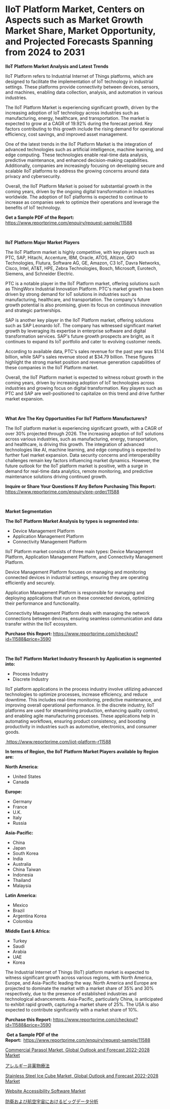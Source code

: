 <p><h1>IIoT Platform Market, Centers on Aspects such as Market Growth Market Share, Market Opportunity, and Projected Forecasts Spanning from 2024 to 2031</h1></p><p><strong>IIoT Platform Market Analysis and Latest Trends</strong></p>
<p><p>IIoT Platform refers to Industrial Internet of Things platforms, which are designed to facilitate the implementation of IoT technology in industrial settings. These platforms provide connectivity between devices, sensors, and machines, enabling data collection, analysis, and automation in various industries.</p><p>The IIoT Platform Market is experiencing significant growth, driven by the increasing adoption of IoT technology across industries such as manufacturing, energy, healthcare, and transportation. The market is expected to grow at a CAGR of 19.92% during the forecast period. Key factors contributing to this growth include the rising demand for operational efficiency, cost savings, and improved asset management.</p><p>One of the latest trends in the IIoT Platform Market is the integration of advanced technologies such as artificial intelligence, machine learning, and edge computing. These technologies enable real-time data analysis, predictive maintenance, and enhanced decision-making capabilities. Additionally, companies are increasingly focusing on developing secure and scalable IIoT platforms to address the growing concerns around data privacy and cybersecurity.</p><p>Overall, the IIoT Platform Market is poised for substantial growth in the coming years, driven by the ongoing digital transformation in industries worldwide. The adoption of IIoT platforms is expected to continue to increase as companies seek to optimize their operations and leverage the benefits of IoT technology.</p></p>
<p><strong>Get a Sample PDF of the Report:&nbsp;</strong> <a href="https://www.reportprime.com/enquiry/request-sample/11588">https://www.reportprime.com/enquiry/request-sample/11588</a></p>
<p>&nbsp;</p>
<p><strong>IIoT Platform Major Market Players</strong></p>
<p><p>The IIoT Platform market is highly competitive, with key players such as PTC, SAP, Hitachi, Accenture, IBM, Oracle, ATOS, Altizon, QIO Technologies, Flutura, Software AG, GE, Amazon, C3 IoT, Davra Networks, Cisco, Intel, AT&T, HPE, Zebra Technologies, Bosch, Microsoft, Eurotech, Siemens, and Schneider Electric.</p><p>PTC is a notable player in the IIoT Platform market, offering solutions such as ThingWorx Industrial Innovation Platform. PTC's market growth has been driven by strong demand for IoT solutions in industries such as manufacturing, healthcare, and transportation. The company's future growth potential is also promising, given its focus on continuous innovation and strategic partnerships.</p><p>SAP is another key player in the IIoT Platform market, offering solutions such as SAP Leonardo IoT. The company has witnessed significant market growth by leveraging its expertise in enterprise software and digital transformation services. SAP's future growth prospects are bright, as it continues to expand its IoT portfolio and cater to evolving customer needs.</p><p>According to available data, PTC's sales revenue for the past year was $1.14 billion, while SAP's sales revenue stood at $34.79 billion. These figures highlight the strong market position and revenue generation capabilities of these companies in the IIoT Platform market.</p><p>Overall, the IIoT Platform market is expected to witness robust growth in the coming years, driven by increasing adoption of IoT technologies across industries and growing focus on digital transformation. Key players such as PTC and SAP are well-positioned to capitalize on this trend and drive further market expansion.</p></p>
<p>&nbsp;</p>
<p><strong>What Are The Key Opportunities For IIoT Platform Manufacturers?</strong></p>
<p><p>The IIoT platform market is experiencing significant growth, with a CAGR of over 30% projected through 2026. The increasing adoption of IIoT solutions across various industries, such as manufacturing, energy, transportation, and healthcare, is driving this growth. The integration of advanced technologies like AI, machine learning, and edge computing is expected to further fuel market expansion. Data security concerns and interoperability challenges remain key factors influencing market dynamics. However, the future outlook for the IIoT platform market is positive, with a surge in demand for real-time data analytics, remote monitoring, and predictive maintenance solutions driving continued growth.</p></p>
<p><strong>Inquire or Share Your Questions If Any Before Purchasing This Report:</strong> <a href="https://www.reportprime.com/enquiry/pre-order/11588">https://www.reportprime.com/enquiry/pre-order/11588</a></p>
<p>&nbsp;</p>
<p><strong>Market Segmentation</strong></p>
<p><strong>The IIoT Platform Market Analysis by types is segmented into:</strong></p>
<p><ul><li>Device Management Platform</li><li>Application Management Platform</li><li>Connectivity Management Platform</li></ul></p>
<p><p>IIoT Platform market consists of three main types: Device Management Platform, Application Management Platform, and Connectivity Management Platform.</p><p>Device Management Platform focuses on managing and monitoring connected devices in industrial settings, ensuring they are operating efficiently and securely.</p><p>Application Management Platform is responsible for managing and deploying applications that run on these connected devices, optimizing their performance and functionality.</p><p>Connectivity Management Platform deals with managing the network connections between devices, ensuring seamless communication and data transfer within the IIoT ecosystem.</p></p>
<p><strong>Purchase this Report:&nbsp;</strong><a href="https://www.reportprime.com/checkout?id=11588&price=3590">https://www.reportprime.com/checkout?id=11588&price=3590</a></p>
<p>&nbsp;</p>
<p><strong>The IIoT Platform Market Industry Research by Application is segmented into:</strong></p>
<p><ul><li>Process Industry</li><li>Discrete Industry</li></ul></p>
<p><p>IIoT platform applications in the process industry involve utilizing advanced technologies to optimize processes, increase efficiency, and reduce downtime. This includes real-time monitoring, predictive maintenance, and improving overall operational performance. In the discrete industry, IIoT platforms are used for streamlining production, enhancing quality control, and enabling agile manufacturing processes. These applications help in automating workflows, ensuring product consistency, and boosting productivity in industries such as automotive, electronics, and consumer goods.</p></p>
<p><a href="https://www.reportprime.com/iiot-platform-r11588">&nbsp;https://www.reportprime.com/iiot-platform-r11588</a></p>
<p><strong>In terms of Region, the IIoT Platform Market Players available by Region are:</strong></p>
<p>
    <p> <strong> North America: </strong>
        <ul>
            <li>United States</li>
            <li>Canada</li>
        </ul>
        </p> 
    <p> <strong> Europe: </strong>
        <ul>
            <li>Germany</li>
            <li>France</li>
            <li>U.K.</li>
            <li>Italy</li>
            <li>Russia</li>
        </ul>
        </p> 
    <p> <strong> Asia-Pacific: </strong>
        <ul>
            <li>China</li>
            <li>Japan</li>
            <li>South Korea</li>
            <li>India</li>
            <li>Australia</li>
            <li>China Taiwan</li>
            <li>Indonesia</li>
            <li>Thailand</li>
            <li>Malaysia</li>
        </ul>
        </p> 
    <p> <strong> Latin America: </strong>
        <ul>
            <li>Mexico</li>
            <li>Brazil</li>
            <li>Argentina Korea</li>
            <li>Colombia</li>
        </ul>
        </p> 
    <p> <strong> Middle East & Africa: </strong>
        <ul>
            <li>Turkey</li>
            <li>Saudi</li>
            <li>Arabia</li>
            <li>UAE</li>
            <li>Korea</li>
        </ul>
    </p>
    </p>
<p><p>The Industrial Internet of Things (IIoT) platform market is expected to witness significant growth across various regions, with North America, Europe, and Asia-Pacific leading the way. North America and Europe are projected to dominate the market with a market share of 35% and 30% respectively, due to the presence of established industries and technological advancements. Asia-Pacific, particularly China, is anticipated to exhibit rapid growth, capturing a market share of 25%. The USA is also expected to contribute significantly with a market share of 10%.</p></p>
<p><strong>Purchase this Report: </strong><a href="https://www.reportprime.com/checkout?id=11588&price=3590">https://www.reportprime.com/checkout?id=11588&price=3590</a></p>
<p>&nbsp;<strong>Get a Sample PDF of the Report:&nbsp;&nbsp;</strong><a href="https://www.reportprime.com/enquiry/request-sample/11588">https://www.reportprime.com/enquiry/request-sample/11588</a></p>
<p><strong></strong></p>
<p><p><a href="https://issuu.com/reportprime-2/docs/commercial-parasol-market-global-ou_547f6408e89f39">Commercial Parasol Market, Global Outlook and Forecast 2022-2028 Market</a></p><p><a href="https://medium.com/@shade463/%E5%B8%82%E5%A0%B4%E4%BA%88%E6%B8%AC-%E3%82%B0%E3%83%AD%E3%83%BC%E3%83%90%E3%83%AB%E3%82%A2%E3%83%AC%E3%83%AB%E3%82%AE%E3%83%BC%E9%9D%9E%E8%96%AC%E7%89%A9%E7%99%82%E6%B3%95%E3%83%88%E3%83%AC%E3%83%B3%E3%83%89%E3%81%8A%E3%82%88%E3%81%B3%E5%BD%B1%E9%9F%BF%E5%88%86%E6%9E%90-2024%E5%B9%B4-2031%E5%B9%B4-%E3%81%9D%E3%82%8C%E3%81%9E%E3%82%8C%E3%81%AE%E3%82%A2%E3%83%97%E3%83%AA%E3%82%B1%E3%83%BC%E3%82%B7%E3%83%A7%E3%83%B3-%E7%9A%AE%E8%86%9A%E3%82%A2%E3%83%AC%E3%83%AB%E3%82%AE%E3%83%BC-36b34730c87f">アレルギー非薬物療法</a></p><p><a href="https://issuu.com/reportprime-2/docs/stainless-steel-ice-cube-market-glo_82610c56509789">Stainless Steel Ice Cube Market, Global Outlook and Forecast 2022-2028 Market</a></p><p><a href="https://github.com/BryceTownsendr/Market-Research-Report-List-6/blob/main/website-accessibility-software-market.md">Website Accessibility Software Market</a></p><p><a href="https://medium.com/@kathleencrooks2003/%E5%A4%A7%E8%A6%8F%E6%A8%A1%E3%83%87%E3%83%BC%E3%82%BF%E5%88%86%E6%9E%90%E3%81%A8%E9%98%B2%E8%A1%9B%E3%81%8A%E3%82%88%E3%81%B3%E8%88%AA%E7%A9%BA%E5%AE%87%E5%AE%99%E5%B8%82%E5%A0%B4-2024%E5%B9%B4%E3%81%8B%E3%82%892031%E5%B9%B4%E3%81%BE%E3%81%A7%E3%81%AE%E6%A5%AD%E7%95%8C%E5%8B%95%E5%90%91%E3%81%A8%E4%BA%88%E6%B8%AC-842f15b5cb3e">防衛および航空宇宙におけるビッグデータ分析</a></p></p>